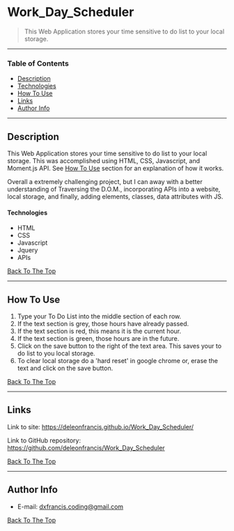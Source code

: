 # Work_Day_Scheduler

> This Web Application stores your time sensitive to do list to your local storage.

---

### Table of Contents

- [Description](#description)
- [Technologies](#technologies)
- [How To Use](#how-to-use)
- [Links](#links)
- [Author Info](#author-info)

---

## Description

This Web Application stores your time sensitive to do list to your local storage. This was accomplished using HTML, CSS, Javascript, and Moment.js API. See [How To Use](#how-to-use) section for an explanation of how it works.

Overall a extremely challenging project, but I can away with a better understanding of Traversing the D.O.M., incorporating APIs into a website, local storage, and finally, adding elements, classes, data attributes with JS.

#### Technologies

- HTML
- CSS
- Javascript
- Jquery
- APIs

[Back To The Top](#read-me-template)

---

## How To Use

1. Type your To Do List into the middle section of each row.
2. If the text section is grey, those hours have already passed.
3. If the text section is red, this means it is the current hour.
4. If the text section is green, those hours are in the future.
5. Click on the save button to the right of the text area. This saves your to do list to you local storage.
6. To clear local storage do a 'hard reset' in google chrome or, erase the text and click on the save button.

[Back To The Top](#read-me-template)

---

## Links

Link to site:
https://deleonfrancis.github.io/Work_Day_Scheduler/

Link to GitHub repository:
https://github.com/deleonfrancis/Work_Day_Scheduler

[Back To The Top](#read-me-template)

---

## Author Info

- E-mail: dxfrancis.coding@gmail.com

[Back To The Top](#read-me-template)
